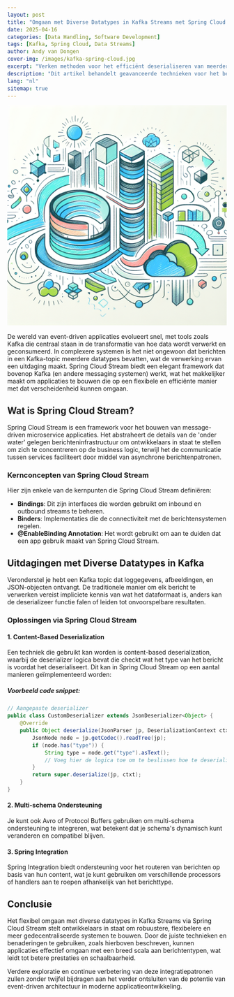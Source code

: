 ```yaml
---
layout: post
title: "Omgaan met Diverse Datatypes in Kafka Streams met Spring Cloud Stream"
date: 2025-04-16
categories: [Data Handling, Software Development]
tags: [Kafka, Spring Cloud, Data Streams]
author: Andy van Dongen
cover-img: /images/kafka-spring-cloud.jpg
excerpt: "Verken methoden voor het efficiënt deserialiseren van meerdere datatypen in een enkel Kafka-onderwerp met behulp van Spring Cloud Stream, ter verbetering van de flexibiliteit en functionaliteit in event-gedreven applicaties."
description: "Dit artikel behandelt geavanceerde technieken voor het beheren van diverse datatypes in Kafka Streams via Spring Cloud Stream, essentieel voor ontwikkelaars van event-gedreven systemen."
lang: "nl"
sitemap: true
---
```


![De integratie van Kafka en Spring Cloud](/images/kafka-spring-cloud.jpg)

De wereld van event-driven applicaties evolueert snel, met tools zoals Kafka die centraal staan in de transformatie van hoe data wordt verwerkt en geconsumeerd. In complexere systemen is het niet ongewoon dat berichten in een Kafka-topic meerdere datatypes bevatten, wat de verwerking ervan een uitdaging maakt. Spring Cloud Stream biedt een elegant framework dat bovenop Kafka (en andere messaging systemen) werkt, wat het makkelijker maakt om applicaties te bouwen die op een flexibele en efficiënte manier met dat verscheidenheid kunnen omgaan.

## Wat is Spring Cloud Stream?

Spring Cloud Stream is een framework voor het bouwen van message-driven microservice applicaties. Het abstraheert de details van de 'onder water' gelegen berichteninfrastructuur om ontwikkelaars in staat te stellen om zich te concentreren op de business logic, terwijl het de communicatie tussen services faciliteert door middel van asynchrone berichtenpatronen.

### Kernconcepten van Spring Cloud Stream

Hier zijn enkele van de kernpunten die Spring Cloud Stream definiëren:
- **Bindings**: Dit zijn interfaces die worden gebruikt om inbound en outbound streams te beheren.
- **Binders**: Implementaties die de connectiviteit met de berichtensystemen regelen.
- **@EnableBinding Annotation**: Het wordt gebruikt om aan te duiden dat een app gebruik maakt van Spring Cloud Stream.

## Uitdagingen met Diverse Datatypes in Kafka

Veronderstel je hebt een Kafka topic dat loggegevens, afbeeldingen, en JSON-objecten ontvangt. De traditionele manier om elk bericht te verwerken vereist impliciete kennis van wat het dataformaat is, anders kan de deserializeer functie falen of leiden tot onvoorspelbare resultaten.

### Oplossingen via Spring Cloud Stream

#### 1. Content-Based Deserialization
Een techniek die gebruikt kan worden is content-based deserialization, waarbij de deserializer logica bevat die checkt wat het type van het bericht is voordat het deserialiseert. Dit kan in Spring Cloud Stream op een aantal manieren geïmplementeerd worden:

##### Voorbeeld code snippet:
```java
// Aangepaste deserializer
public class CustomDeserializer extends JsonDeserializer<Object> {
    @Override
    public Object deserialize(JsonParser jp, DeserializationContext ctxt) throws IOException, JsonProcessingException {
        JsonNode node = jp.getCodec().readTree(jp);
        if (node.has("type")) {
            String type = node.get("type").asText();
            // Voeg hier de logica toe om te beslissen hoe te deserialiseren op basis van het type
        }
        return super.deserialize(jp, ctxt);
    }
}
```

#### 2. Multi-schema Ondersteuning
Je kunt ook Avro of Protocol Buffers gebruiken om multi-schema ondersteuning te integreren, wat betekent dat je schema's dynamisch kunt veranderen en compatibel blijven.

#### 3. Spring Integration
Spring Integration biedt ondersteuning voor het routeren van berichten op basis van hun content, wat je kunt gebruiken om verschillende processors of handlers aan te roepen afhankelijk van het berichttype.

## Conclusie

Het flexibel omgaan met diverse datatypes in Kafka Streams via Spring Cloud Stream stelt ontwikkelaars in staat om robuustere, flexibelere en meer gedecentraliseerde systemen te bouwen. Door de juiste technieken en benaderingen te gebruiken, zoals hierboven beschreven, kunnen applicaties effectief omgaan met een breed scala aan berichtentypen, wat leidt tot betere prestaties en schaalbaarheid.

Verdere exploratie en continue verbetering van deze integratiepatronen zullen zonder twijfel bijdragen aan het verder ontsluiten van de potentie van event-driven architectuur in moderne applicatieontwikkeling.